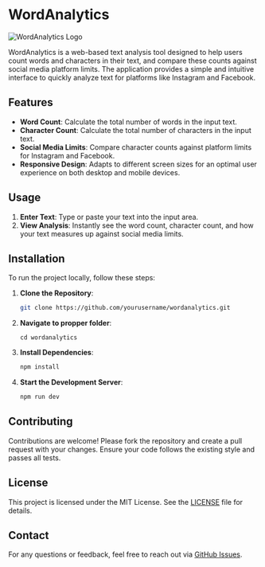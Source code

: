 # WordAnalytics

![WordAnalytics Logo](path-to-your-logo-image.png) <!-- Replace with the actual path to your logo image -->

WordAnalytics is a web-based text analysis tool designed to help users count words and characters in their text, and compare these counts against social media platform limits. The application provides a simple and intuitive interface to quickly analyze text for platforms like Instagram and Facebook.

## Features

- **Word Count**: Calculate the total number of words in the input text.
- **Character Count**: Calculate the total number of characters in the input text.
- **Social Media Limits**: Compare character counts against platform limits for Instagram and Facebook.
- **Responsive Design**: Adapts to different screen sizes for an optimal user experience on both desktop and mobile devices.

## Usage

1. **Enter Text**: Type or paste your text into the input area.
2. **View Analysis**: Instantly see the word count, character count, and how your text measures up against social media limits.

## Installation

To run the project locally, follow these steps:

1. **Clone the Repository**:
   ```bash
   git clone https://github.com/yourusername/wordanalytics.git

2. **Navigate to propper folder**: 
    ```basg
    cd wordanalytics
2. **Install Dependencies**:
    ```bash
   npm install
3. **Start the Development Server**:
    ```bash
   npm run dev

## Contributing

Contributions are welcome! Please fork the repository and create a pull request with your changes. Ensure your code follows the existing style and passes all tests.

## License

This project is licensed under the MIT License. See the [LICENSE](LICENSE) file for details.

## Contact

For any questions or feedback, feel free to reach out via [GitHub Issues](https://github.com/stanjke/wordanalytics/issues).
